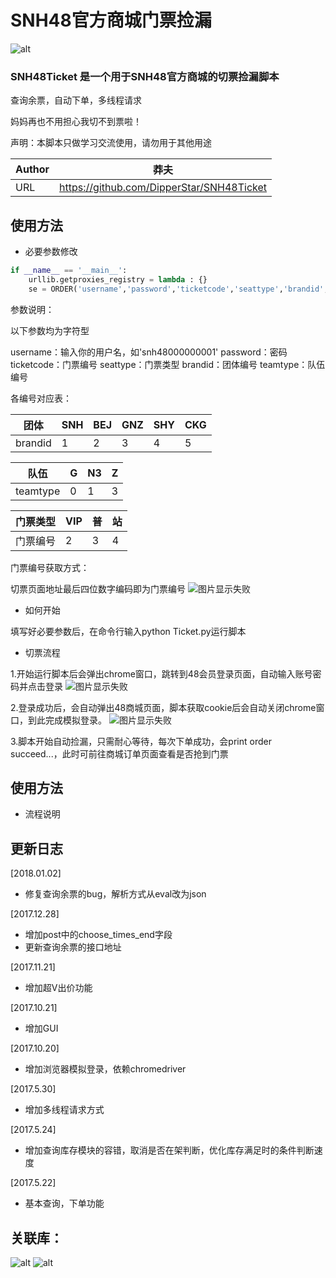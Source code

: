 # SNH48官方商城门票捡漏
![alt](https://img.shields.io/badge/Python-2.7-brightgreen.svg)

### SNH48Ticket 是一个用于SNH48官方商城的切票捡漏脚本

查询余票，自动下单，多线程请求

妈妈再也不用担心我切不到票啦！

声明：本脚本只做学习交流使用，请勿用于其他用途

|Author|莽夫|
|---|---
|URL|https://github.com/DipperStar/SNH48Ticket

## 使用方法

* 必要参数修改
```Python
if __name__ == '__main__':
    urllib.getproxies_registry = lambda : {}
    se = ORDER('username','password','ticketcode','seattype','brandid','teamtype')
```
参数说明：

以下参数均为字符型

username：输入你的用户名，如'snh48000000001'
password：密码
ticketcode：门票编号
seattype：门票类型
brandid：团体编号
teamtype：队伍编号

各编号对应表：

|团体|SNH|BEJ|GNZ|SHY|CKG|
|---|---|---|---|---|---
|brandid|1|2|3|4|5

|队伍|G|N3|Z|
|---|---|---|---
|teamtype|0|1|3

|门票类型|VIP|普|站|
|---|---|---|---
|门票编号|2|3|4

门票编号获取方式：

切票页面地址最后四位数字编码即为门票编号
![图片显示失败](https://wx2.sinaimg.cn/mw690/853af3eegy1fn2pathyl7j20nf0ia7cm.jpg)

* 如何开始

填写好必要参数后，在命令行输入python Ticket.py运行脚本

* 切票流程

1.开始运行脚本后会弹出chrome窗口，跳转到48会员登录页面，自动输入账号密码并点击登录
![图片显示失败](https://wx2.sinaimg.cn/mw690/853af3eegy1fn2pathszbj20le0e3wgf.jpg)

2.登录成功后，会自动弹出48商城页面，脚本获取cookie后会自动关闭chrome窗口，到此完成模拟登录。
![图片显示失败](https://wx4.sinaimg.cn/mw690/853af3eegy1fn2patmfryj210o0k71kx.jpg)

3.脚本开始自动捡漏，只需耐心等待，每次下单成功，会print order succeed...，此时可前往商城订单页面查看是否抢到门票
## 使用方法

* 流程说明


## 更新日志
[2018.01.02]

* 修复查询余票的bug，解析方式从eval改为json

[2017.12.28]

* 增加post中的choose_times_end字段
* 更新查询余票的接口地址

[2017.11.21]

* 增加超V出价功能

[2017.10.21]

* 增加GUI

[2017.10.20]

* 增加浏览器模拟登录，依赖chromedriver

[2017.5.30]

* 增加多线程请求方式

[2017.5.24] 

* 增加查询库存模块的容错，取消是否在架判断，优化库存满足时的条件判断速度

[2017.5.22]

* 基本查询，下单功能

## 关联库：

![alt](https://img.shields.io/badge/requests--green.svg) ![alt](https://img.shields.io/badge/selenium--yellowgreen.svg)
